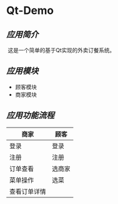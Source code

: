 # Qt-Demo
*应用简介*
---

  这是一个简单的基于Qt实现的外卖订餐系统。
  
*应用模块*
---

- 顾客模块
- 商家模块
   
*应用功能流程*
---

商家|顾客
---|---
登录|登录
注册|注册
订单查看|选商家
菜单操作|选菜
 |查看订单详情

